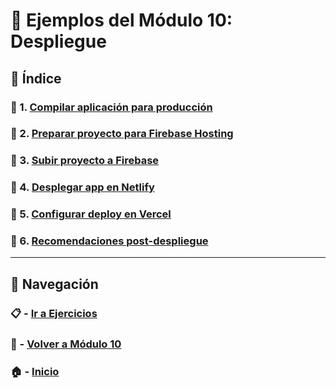 # 🧪 Ejemplos del Módulo 10: Despliegue

## 📌 Índice

### 🧪 1. [Compilar aplicación para producción](./Enunciados/Ejemplo_1.md)
### 🧪 2. [Preparar proyecto para Firebase Hosting](./Enunciados/Ejemplo_2.md)
### 🧪 3. [Subir proyecto a Firebase](./Enunciados/Ejemplo_3.md)
### 🧪 4. [Desplegar app en Netlify](./Enunciados/Ejemplo_4.md)
### 🧪 5. [Configurar deploy en Vercel](./Enunciados/Ejemplo_5.md)
### 🧪 6. [Recomendaciones post-despliegue](./Enunciados/Ejemplo_6.md)

---

## 🔁 Navegación

### 📋 - [Ir a Ejercicios](../Ejercicios/README.md)
### 📘 - [Volver a Módulo 10](../Modulo_10.md)
### 🏠 - [Inicio](../../../README.md)

